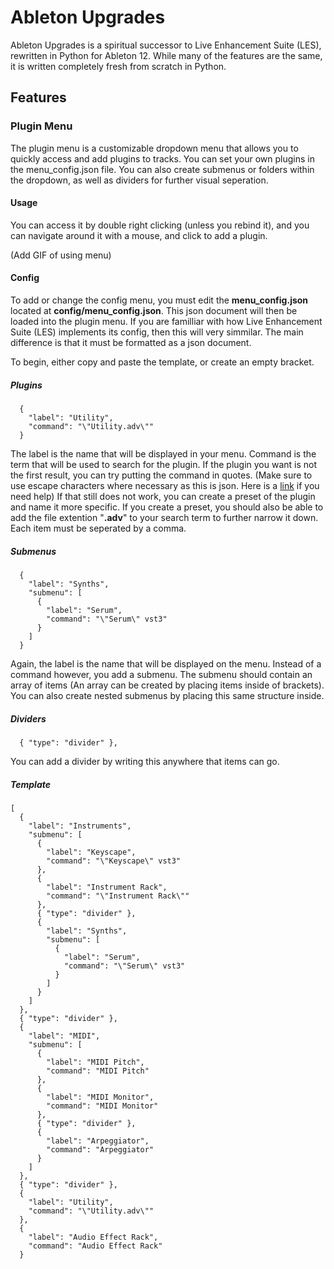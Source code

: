 # Ableton Upgrades
Ableton Upgrades is a spiritual successor to Live Enhancement Suite (LES), rewritten in Python for Ableton 12. While many of the features are the same, it is written completely fresh from scratch in Python.

## Features 
### Plugin Menu
The plugin menu is a customizable dropdown menu that allows you to quickly access and add plugins to tracks. You can set your own plugins in the menu_config.json file. You can also create submenus or folders within the dropdown, as well as dividers for further visual seperation. 

#### Usage
You can access it by double right clicking (unless you rebind it), and you can navigate around it with a mouse, and click to add a plugin.

(Add GIF of using menu)

#### Config
To add or change the config menu, you must edit the **menu_config.json** located at **config/menu_config.json**. This json document will then be loaded into the plugin menu. If you are familliar with how Live Enhancement Suite (LES) implements its config, then this will very simmilar. The main difference is that it must be formatted as a json document. 

To begin, either copy and paste the template, or create an empty bracket. 


##### Plugins
```
  {
    "label": "Utility",
    "command": "\"Utility.adv\""
  }
```
The label is the name that will be displayed in your menu. Command is the term that will be used to search for the plugin. If the plugin you want is not the first result, you can try putting the command in quotes. (Make sure to use escape characters where necessary as this is json. Here is a [link](https://www.google.com "Escape Characters") if you need help) If that still does not work, you can create a preset of the plugin and name it more specific. If you create a preset, you should also be able to add the file extention "**.adv**" to your search term to further narrow it down. Each item must be seperated by a comma.

##### Submenus
```
  {
    "label": "Synths",
    "submenu": [
      {
        "label": "Serum",
        "command": "\"Serum\" vst3"
      }
    ]
  }
```
Again, the label is the name that will be displayed on the menu. Instead of a command however, you add a submenu. The submenu should contain an array of items (An array can be created by placing items inside of brackets). You can also create nested submenus by placing this same structure inside. 


##### Dividers
```
  { "type": "divider" },
```
You can add a divider by writing this anywhere that items can go. 

##### Template
```
[
  {
    "label": "Instruments",
    "submenu": [
      {
        "label": "Keyscape",
        "command": "\"Keyscape\" vst3"
      },
      {
        "label": "Instrument Rack",
        "command": "\"Instrument Rack\""
      },
      { "type": "divider" },
      {
        "label": "Synths",
        "submenu": [
          {
            "label": "Serum",
            "command": "\"Serum\" vst3"
          }
        ]
      }
    ]
  },
  { "type": "divider" },
  {
    "label": "MIDI",
    "submenu": [
      {
        "label": "MIDI Pitch",
        "command": "MIDI Pitch"
      },
      {
        "label": "MIDI Monitor",
        "command": "MIDI Monitor"
      },
      { "type": "divider" },
      {
        "label": "Arpeggiator",
        "command": "Arpeggiator"
      }
    ]
  },
  { "type": "divider" },
  {
    "label": "Utility",
    "command": "\"Utility.adv\""
  },
  {
    "label": "Audio Effect Rack",
    "command": "Audio Effect Rack"
  }
```


